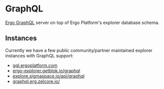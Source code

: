 # GraphQL

[Ergo GraphQL](https://github.com/capt-nemo429/ergo-graphql) server on top of Ergo Platform's explorer database schema.

## Instances

Currently we have a few public community/partner maintained explorer instances with GraphQL support:

- [gql.ergoplatform.com](https://gql.ergoplatform.com)
- [ergo-explorer.getblok.io/graphql](https://ergo-explorer.getblok.io/graphql)
- [explore.sigmaspace.io/api/graphql](https://explore.sigmaspace.io/api/graphql)
- [graphql.erg.zelcore.io/](https://graphql.erg.zelcore.io/)
